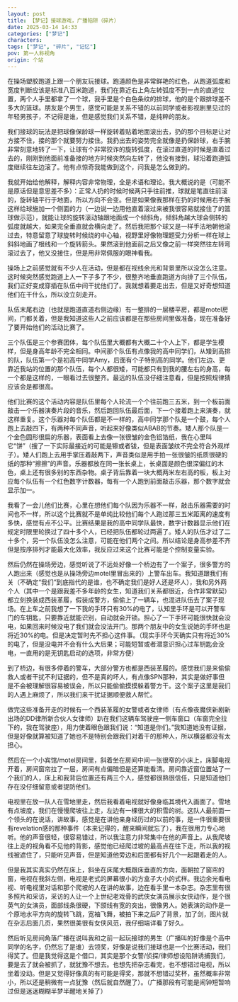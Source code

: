```yaml
---
layout: post
title: 【梦记】接球游戏，广播陷阱（碎片）
date: 2025-03-14 14:33
categories: ["梦记"]
characters: 
tags: ["梦记", "碎片", "记忆"]
pov: 第一人称视角
origin: 个站
---
```


在操场塑胶跑道上跟一个朋友玩接球。跑道颜色是非常鲜艳的红色，从跑道弧度和宽度判断应该是标准八百米跑道，我们在靠近右上角左转弧度不到一点的直道位置，两个人手里都拿了一个球，我手里是个白色条纹的排球，他的是个跟排球差不多大的篮球。朋友是个男生，感觉可能是关系不错的以前同学或者影视剧里见过的年轻男孩子，不记得是谁，但是感觉我们关系不错，是纯粹的朋友。

我们接球的玩法是把球像保龄球一样旋转着贴着地面滚出去，扔的那个目标是让对方接不住，接的那个就要努力接住。我扔出去的姿势完全就像是扔保龄球，右手腕非常刻意地转了一下，让球有个非常狡诈的旋转弧度，在滚过直道的时候是直着过去的，刚刚到他面前准备接的地方时候突然向左转了，他没有接到，球沿着跑道弧度继续往左边滚了。他有点惊奇我能做到这个，问我是怎么做到的。

我就开始给他解释，解释内容非常物理，全是术语和理论。我大概说的是（可能不是原话但是意思差不多）：正常人扔的时候时候两只手往前推，球就是笔直往前滚的，旋转轴平行于地面，所以方向不会变。但是如果像我那样在扔的时候用右手腕这样给球施加一个侧面的力（一边说一边用他直着滚过来被我很容易就接住了的篮球做示范），就能让球的旋转滚动轴跟地面成一个倾斜角，倾斜角越大球会侧转的弧度就越大，如果完全垂直就会横向走了。然后我把那个球又是一样手法地朝他滚过去，特意留意了球旋转时候绕的中心轴，视野里好像物理题受力分析一样在球上斜斜地画了根线和一个旋转箭头。果然滚到他面前之后又像之前一样突然往左转弯滚过去了，他又没接住，但是用非常佩服的眼神看我。

操场上之前感觉就有不少人在活动，但是都在视线余光和背景里所以没怎么注意。这时候突然感觉跑道上人一下子多了不少，很整齐地垂直跑道方向排了三个队伍，我们正好变成穿插在队伍中间干扰他们了。我就想着要走出去，但是又好奇想知道他们在干什么，所以没立刻走开。

队伍末尾右边（也就是跑道直道右侧边缘）有一整排的一层楼平房，都是motel房间，门都关着，但是我知道这些人之前应该都是在那些房间里做准备，现在准备好了要开始他们的活动比赛了。

三个队伍是三个参赛团体，每个队伍里大概都有大概二十个人上下，都是学生模样，但是身高年龄不完全相同。中间那个队伍有点像我的高中同学们，从矮到高排的队，队伍第一个是初高中同学Amy，后面有个子特别高的同学。他们左边、更靠近我站的位置的那个队伍，每个人都很矮，可能都只有到我的腰左右的身高，每一个都是这样的，一眼看过去很整齐。最远的队伍没仔细注意看，但是按照规律猜应该会是都很高。

他们比赛的这个活动内容是队伍里每个人轮流一个个往前跑三五米，到一个板前面敲击一个乐器演奏片段的音乐，然后跑回队伍最后面，下一个接着跑上来演奏，就这样重复。这个乐器对每个队伍都是不一样的，高中同学那个队是一个鼓，每个人跑上去敲四下，有两种不同声音，听起来好像类似ABAB的节奏。矮人那个队是一个金色圆形很扁的乐器，表面看上去像一张很皱的金色铝箔纸，我在心里叫它“饼”（搜了一下实际最接近的可能是镲或者钹，但是表面皱纹不完全符合外观样子）。矮人们跑上去用手掌压着敲两下，声音类似是用手拍一张很皱的纸质很硬的纸的那种“擦擦”的声音。乐器都放在同一张长桌上，长桌面是颜色很深偏红的木色，桌上还有很多别的东西杂物。桌子背后靠着一块大概两米左右高的板，板上对应每个队伍有一个红色数字计数器，每有一个人跑到前面敲击乐器，那个数字就会显示加一。

我看了一会儿他们比赛，心里在想他们每个队因为乐器不一样，敲击乐器需要的时间也不一样，所以这个比赛就不是单纯比较他们每个人跑过那三五米距离的速度有多快，感觉有点不公平。比赛结果是我的高中同学队最快，数字计数器显示他们在规定时限里轮换过了四十多个人，已经把队伍都轮过两遍了。矮人的队伍才过了二十多个，另一个队伍没怎么注意，可能在他们两个之间。所以结论是身高参差不齐但是按序排列才能最大化效率，我反应过来这个比赛可能是个控制变量实验。

然后仍然在操场旁边，感觉听说了不远处好像一个桥边有了一个案子，很多警方的人跑出来（感觉也是从操场旁边motel里冒出来的）上警车出车。我知道跟我们有关（不确定“我们”到底指代的是谁，也不确定我们是好人还是坏人），我和另外两个人（其中一个是跟我差不多年龄的女生，知道我们关系都很近，合作非常默契）都立刻换装成西装革履，假装成警方，偷偷上了一辆车，也混进队伍去了案子现场。在上车之前我想了一下我的手环只有30%的电了，认知里手环是可以开警车门的车钥匙，只要靠近就能识别，自动就会开锁。担心了一下手环可能很快就会没电，如果回来时候没电了我们就会没法开门。那两个朋友中的女生说她的手环也是将近30%的电。但是决定暂时先不担心这件事。（现实手环今天确实只有将近30%的电了，但是没电并不会有什么大后果；可能短暂或者潜意识担心过车钥匙会没电，一直用的是无钥匙启动的选项，非常方便）

到了桥边，有很多停着的警车，大部分警方也都是西装革履的。感觉我们是来偷偷救人或者干扰不利证据的，但不是真的坏人，有点像SPN那种，其实是做好事但是不会被理解很容易被误会，所以只能偷偷摸摸躲着警方干。这个案子这里是我们的人遇上麻烦了，所以我们来干扰证据顺便救人帮忙。

做完这些准备开走的时候有一个西装革履的女警或者女律师（有点像夜魔侠新剧新出场的DD律所新合伙人女律师）趴在我们这辆车驾驶座一侧车窗口（车窗完全拉下的，我在驾驶座），用力使着眼色跟我们说：“知道是你们。”我知道她没有证据，但是好像就算被知道了她也不是特别会跟我们对着干的那种人，所以横竖都没有太担心。

然后在一个小宾馆/motel房间里，斜着坐在房间中间一张很窄的小床上，床脚电视开着，房间窗帘拉了一层，房间有点偏暗但是还算能看清。房间靠近窗位置站了一个我们的人，床上和我背后位置还有两三个人，感觉都很熟很信任，只是知道他们存在没仔细留意或者提防他们。

电视里在放一队人在雪地里走，然后我看着电视就好像身临其境代入画面了。雪地有点坡度，我们在慢慢爬坡往上走，左边有一棵很大的积雪的树。这队人最前面一个领头的在说话，讲故事，感觉是在讲他亲身经历过的以前的事，是一件很重要很有revelation感的那种事件（本来记得的，醒来瞬间就忘了），我在很用力专心地听。他的声音很轻，很容易错过，所以我注意力非常集中在他的声音上。从我爬坡往上走的视角看不见他的背影，感觉他已经爬过坡的最高点在往下走，所以我的视线被遮住了，只能听见声音，但是知道他旁边和后面都有好几个一起跟着走的人。

但是我其实真实仍然在床上，斜坐在床尾大概跟床垂直的方向，面朝拉了窗帘的窗，电视在我斜左侧，电视是老式的屏幕很小的方盒子大小的式样。我边余光看电视、听电视里对话和那个爬坡的人在讲的故事，边在看手里一本杂志。杂志里有很多照片和采访，采访的人让一个上世纪老戏骨的武侠女演员展示女侠动作，是个很英气的女演员，面部线条很硬，下颌线有宽的突出，很像男人。她表演的动作是一个原地水平方向的旋转飞跳，宽袖飞舞，被拍下来之后P了背景，加了剑，图片就在杂志后面几页，果然很美很有女侠风范，我仔细端详看了好久。

然后听见房间角落广播在说叫我和之前一起玩接球的男生（广播叫的好像是个高中同学的名字，仍然忘了是谁）去领奖，好像是说我们接球也是一个比赛活动，我们得奖了。但是我觉得这是个借口，其实是那个女警/侦探/律师想设陷阱诱捕我们，要是去了就会被抓了，就犹豫不想去。也想先把杂志看完，也不想错过电视，所以坐着没动。但是又觉得好像真的有可能是得奖，那就不想错过奖杯，虽然概率非常小，所以还是稍微有一点犹豫（然后就自然醒了）。（广播那段有可能是闹钟短暂响过但是迷迷糊糊半梦半醒地关掉了）

